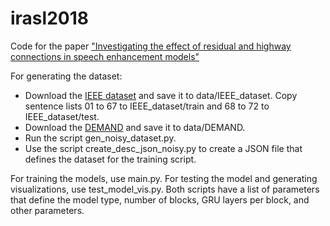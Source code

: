 # irasl2018
Code for the paper ["Investigating the effect of residual and highway connections in speech enhancement models"](https://openreview.net/forum?id=rkzeXBDos7)

For generating the dataset: 

- Download the [IEEE dataset](https://www.crcpress.com/downloads/K14513/K14513_CD_Files.zip) and save it to data/IEEE_dataset. Copy sentence lists 01 to 67 to IEEE_dataset/train and 68 to 72 to IEEE_dataset/test. 
- Download the [DEMAND](https://zenodo.org/record/1227121) and save it to data/DEMAND.
- Run the script gen_noisy_dataset.py.
- Use the script create_desc_json_noisy.py to create a JSON file that defines the dataset for the training script.

For training the models, use main.py. For testing the model and generating visualizations, use test_model_vis.py. Both scripts have a list of parameters that define the model type, number of blocks, GRU layers per block, and other parameters.
